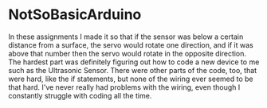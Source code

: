 # NotSoBasicArduino
In these assignments I made it so that if the sensor was below a certain distance from a surface,
 the servo would rotate one direction, and if it was above that number then the servo would
 rotate in the opposite direction. The hardest part was definitely figuring out how to code a new device to me such as the
 Ultrasonic Sensor. There were other parts of the code, too, that were hard, like the if statements, but none of the wiring ever 
 seemed to be that hard. I've never really had problems with the wiring, even though I constantly struggle with coding all the 
 time.
